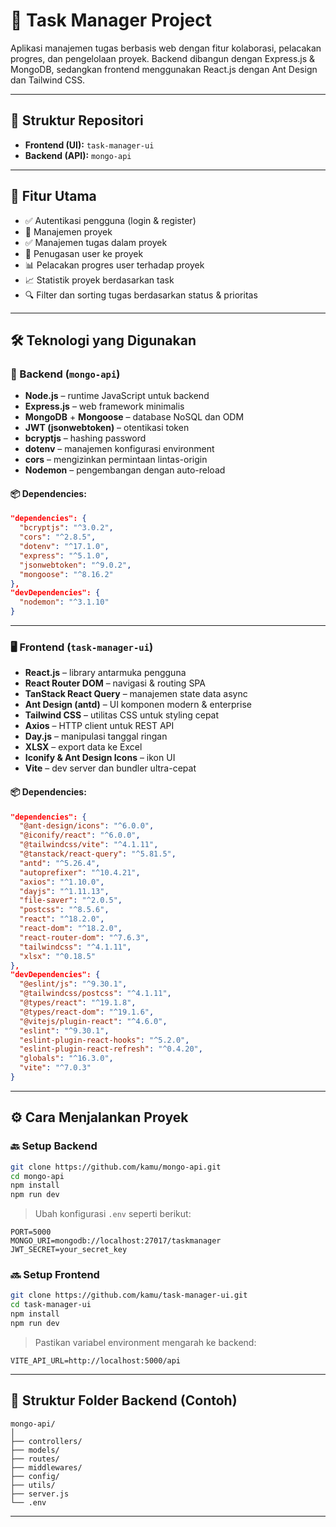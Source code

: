 # 🧠 Task Manager Project

Aplikasi manajemen tugas berbasis web dengan fitur kolaborasi, pelacakan progres, dan pengelolaan proyek. Backend dibangun dengan Express.js & MongoDB, sedangkan frontend menggunakan React.js dengan Ant Design dan Tailwind CSS.

---

## 📁 Struktur Repositori

- **Frontend (UI):** `task-manager-ui`
- **Backend (API):** `mongo-api`

---

## 🚀 Fitur Utama

- ✅ Autentikasi pengguna (login & register)
- 📁 Manajemen proyek
- ✅ Manajemen tugas dalam proyek
- 👥 Penugasan user ke proyek
- 📊 Pelacakan progres user terhadap proyek
- 📈 Statistik proyek berdasarkan task
- 🔍 Filter dan sorting tugas berdasarkan status & prioritas

---

## 🛠️ Teknologi yang Digunakan

### 🔧 Backend (`mongo-api`)

- **Node.js** – runtime JavaScript untuk backend
- **Express.js** – web framework minimalis
- **MongoDB** + **Mongoose** – database NoSQL dan ODM
- **JWT (jsonwebtoken)** – otentikasi token
- **bcryptjs** – hashing password
- **dotenv** – manajemen konfigurasi environment
- **cors** – mengizinkan permintaan lintas-origin
- **Nodemon** – pengembangan dengan auto-reload

#### 📦 Dependencies:

```json
"dependencies": {
  "bcryptjs": "^3.0.2",
  "cors": "^2.8.5",
  "dotenv": "^17.1.0",
  "express": "^5.1.0",
  "jsonwebtoken": "^9.0.2",
  "mongoose": "^8.16.2"
},
"devDependencies": {
  "nodemon": "^3.1.10"
}
```

---

### 🖥️ Frontend (`task-manager-ui`)

- **React.js** – library antarmuka pengguna
- **React Router DOM** – navigasi & routing SPA
- **TanStack React Query** – manajemen state data async
- **Ant Design (antd)** – UI komponen modern & enterprise
- **Tailwind CSS** – utilitas CSS untuk styling cepat
- **Axios** – HTTP client untuk REST API
- **Day.js** – manipulasi tanggal ringan
- **XLSX** – export data ke Excel
- **Iconify & Ant Design Icons** – ikon UI
- **Vite** – dev server dan bundler ultra-cepat

#### 📦 Dependencies:

```json
"dependencies": {
  "@ant-design/icons": "^6.0.0",
  "@iconify/react": "^6.0.0",
  "@tailwindcss/vite": "^4.1.11",
  "@tanstack/react-query": "^5.81.5",
  "antd": "^5.26.4",
  "autoprefixer": "^10.4.21",
  "axios": "^1.10.0",
  "dayjs": "^1.11.13",
  "file-saver": "^2.0.5",
  "postcss": "^8.5.6",
  "react": "^18.2.0",
  "react-dom": "^18.2.0",
  "react-router-dom": "^7.6.3",
  "tailwindcss": "^4.1.11",
  "xlsx": "^0.18.5"
},
"devDependencies": {
  "@eslint/js": "^9.30.1",
  "@tailwindcss/postcss": "^4.1.11",
  "@types/react": "^19.1.8",
  "@types/react-dom": "^19.1.6",
  "@vitejs/plugin-react": "^4.6.0",
  "eslint": "^9.30.1",
  "eslint-plugin-react-hooks": "^5.2.0",
  "eslint-plugin-react-refresh": "^0.4.20",
  "globals": "^16.3.0",
  "vite": "^7.0.3"
}
```

---

## ⚙️ Cara Menjalankan Proyek

### 🔙 Setup Backend

```bash
git clone https://github.com/kamu/mongo-api.git
cd mongo-api
npm install
npm run dev
```

> Ubah konfigurasi `.env` seperti berikut:

```
PORT=5000
MONGO_URI=mongodb://localhost:27017/taskmanager
JWT_SECRET=your_secret_key
```

### 🔜 Setup Frontend

```bash
git clone https://github.com/kamu/task-manager-ui.git
cd task-manager-ui
npm install
npm run dev
```

> Pastikan variabel environment mengarah ke backend:

```
VITE_API_URL=http://localhost:5000/api
```

---

## 📌 Struktur Folder Backend (Contoh)

```
mongo-api/
│
├── controllers/
├── models/
├── routes/
├── middlewares/
├── config/
├── utils/
├── server.js
└── .env
```

---
